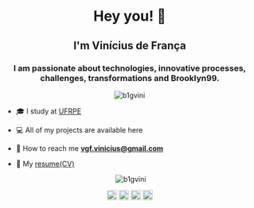 <h1 align="center">Hey you! 👀 </h1>
<h2 align="center">I'm Vinícius de França </h2>
<h3 align="center">
I am passionate about technologies, innovative processes, challenges, transformations and Brooklyn99.</h3>
<p align="center">  <img src="https://komarev.com/ghpvc/?username=b1gvini" alt="b1gvini" /> </p>


- 🎓 I study at [UFRPE](http://ufrpe.br)

- 💻 All of my projects are available here

- 💬 How to reach me **vgf.vinicius@gmail.com**

- 📄  My [resume(CV)](https://drive.google.com/file/d/1d93ImWs5z9s3rDPjZhoSSlz8MTVoSBdl/view?usp=sharing)

<p align="center"><img> <img src="https://github-readme-stats.vercel.app/api?username=b1gvini&show_icons=true" alt="b1gvini" /></p>
<p align="center"> 
<a href="https://twitter.com/b1gvini" target="blank"><img align="center" src="https://cdn.jsdelivr.net/npm/simple-icons@3.0.1/icons/twitter.svg" alt="b1gvini" height="20" width="20" /></a>
<a href="https://linkedin.com/in/vgfranca" target="blank"><img align="center" src="https://cdn.jsdelivr.net/npm/simple-icons@3.0.1/icons/linkedin.svg" alt="b1gvini" height="20" width="20" /></a>
<a href="https://fb.com/vinniGG" target="blank"><img align="center" src="https://cdn.jsdelivr.net/npm/simple-icons@3.0.1/icons/facebook.svg" alt="b1gvini" height="20" width="20" /></a>
<a href="https://instagram.com/b1gvini" target="blank"><img align="center" src="https://cdn.jsdelivr.net/npm/simple-icons@3.0.1/icons/instagram.svg" alt="b1gvini" height="20" width="20" /></a>
</p>

<!--
**b1gvini/b1gvini** is a ✨ _special_ ✨ repository because its `README.md` (this file) appears on your GitHub profile.

Here are some ideas to get you started:

- 🔭 I’m currently working on ...
- 🌱 I’m currently learning ...
- 👯 I’m looking to collaborate on ...
- 🤔 I’m looking for help with ...
- 💬 Ask me about ...
- 📫 How to reach me: ...
- 😄 Pronouns: ...
- ⚡ Fun fact: ...
-->
